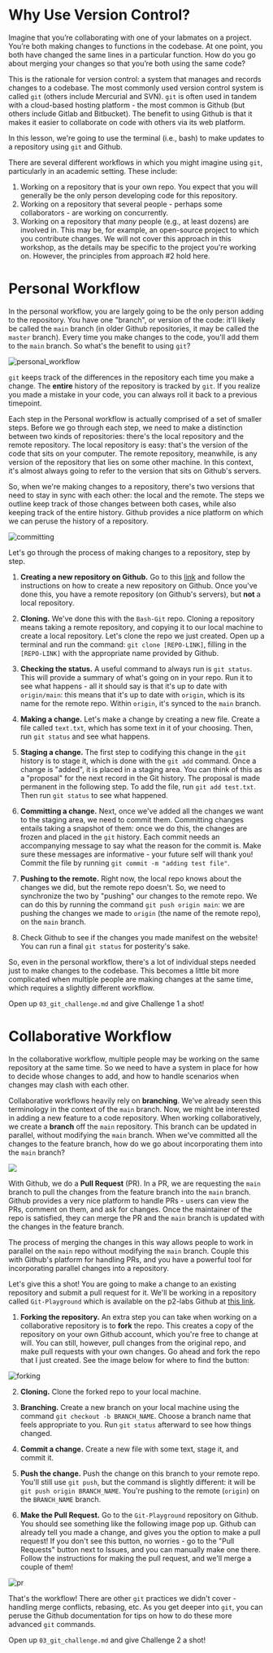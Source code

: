# Why Use Version Control?

Imagine that you’re collaborating with one of your labmates on a project. You’re
both making changes to functions in the codebase. At one point, you both have
changed the same lines in a particular function. How do you go about merging
your changes so that you’re both using the same code? 

This is the rationale for version control: a system that manages and records
changes to a codebase. The most commonly used version control system is called
`git` (others include Mercurial and SVN). `git` is often used in tandem with a
cloud-based hosting platform - the most common is Github (but others include
Gitlab and Bitbucket). The benefit to using Github is that it makes it easier to
collaborate on code with others via its web platform.

In this lesson, we're going to use the terminal (i.e., bash) to make updates to
a repository using `git` and Github.

There are several different workflows in which you might imagine using `git`,
particularly in an academic setting. These include:

1. Working on a repository that is your own repo. You expect that you will
   generally be the only person developing code for this repository.
2. Working on a repository that several people - perhaps some collaborators -
   are working on concurrently.
3. Working on a repository that *many* people (e.g., at least dozens) are
   involved in. This may be, for example, an open-source project to which you
   contribute changes. We will not cover this approach in this workshop, as the
   details may be specific to the project you're working on. However, the
   principles from approach #2 hold here.

# Personal Workflow

In the personal workflow, you are largely going to be the only person adding to
the repository. You have one "branch", or version of the code: it'll likely be
called the `main` branch (in older Github repositories, it may be called the
`master` branch). Every time you make changes to the code, you'll add them to
the `main` branch. So what's the benefit to using `git`? 

![personal_workflow](../img/personal.png)

`git` keeps track of the differences in the repository each time you make a
change. The **entire** history of the repository is tracked by `git`. If you
realize you made a mistake in your code, you can always roll it back to a
previous timepoint. 

Each step in the Personal workflow is actually comprised of a set of smaller
steps. Before we go through each step, we need to make a distinction between two
kinds of repositories: there's the local repository and the remote repository.
The local repository is easy: that's the version of the code that sits on your
computer. The remote repository, meanwhile, is any version of the repository
that lies on some other machine. In this context, it's almost always going to
refer to the version that sits on Github's servers.

So, when we're making changes to a repository, there's two versions that need to
stay in sync with each other: the local and the remote. The steps we outline
keep track of those changes between both cases, while also keeping track of the
entire history. Github provides a nice platform on which we can peruse the
history of a repository.

![committing](../img/committing.jpeg)

Let's go through the process of making changes to a repository, step by step.

1. **Creating a new repository on Github.** Go to this
   [link](https://docs.github.com/en/get-started/quickstart/create-a-repo) and
   follow the instructions on how to create a new repository on Github. Once
   you've done this, you have a remote repository (on Github's servers), but
   **not** a local repository.

2. **Cloning.** We've done this with the `Bash-Git` repo. Cloning a repository
   means taking a remote repository, and copying it to our local machine to
   create a local repository. Let's clone the repo we just created. Open up a
   terminal and run the command: `git clone [REPO-LINK]`, filling in the
   `[REPO-LINK]` with the appropriate name provided by Github.

3. **Checking the status.** A useful command to always run is `git status`. This
   will provide a summary of what's going on in your repo. Run it to see what
   happens - all it should say is that it's up to date with `origin/main`: this
   means that it's up to date with `origin`, which is its name for the remote
   repo. Within `origin`, it's synced to the `main` branch.

4. **Making a change.** Let's make a change by creating a new file. Create a
   file called `text.txt`, which has some text in it of your choosing. Then, run
   `git status` and see what happens.

5. **Staging a change.** The first step to codifying this change in the `git`
   history is to stage it, which is done with the `git add` command. Once a
   change is "added", it is placed in a staging area. You can think of this as a
   "proposal" for the next record in the Git history. The proposal is made
   permanent in the following step. To add the file, run `git add test.txt`.
   Then run `git status` to see what happened.

6. **Committing a change.** Next, once we've added all the changes we want to
   the staging area, we need to commit them. Committing changes entails taking a
   snapshot of them: once we do this, the changes are frozen and placed in the
   `git` history. Each commit needs an accompanying message to say what the
   reason for the commit is. Make sure these messages are informative - your
   future self will thank you! Commit the file by running `git commit -m "adding
   test file"`. 

7. **Pushing to the remote.** Right now, the local repo knows about the changes
   we did, but the remote repo doesn't. So, we need to synchronize the two by
   "pushing" our changes to the remote repo. We can do this by running the
   command `git push origin main`: we are pushing the changes we made to
   `origin` (the name of the remote repo), on the `main` branch.

8. Check Github to see if the changes you made manifest on the website! You can
   run a final `git status` for posterity's sake.

So, even in the personal workflow, there's a lot of individual steps needed just
to make changes to the codebase. This becomes a little bit more complicated when
multiple people are making changes at the same time, which requires a slightly
different workflow.

Open up `03_git_challenge.md` and give Challenge 1 a shot!

# Collaborative Workflow

In the collaborative workflow, multiple people may be working on the same
repository at the same time. So we need to have a system in place for how to
decide whose changes to add, and how to handle scenarios when changes may clash
with each other.

Collaborative workflows heavily rely on **branching**. We've already seen this
terminology in the context of the `main` branch. Now, we might be interested in
adding a new feature to a code repository. When working collaboratively, we
create a **branch** off the `main` repository. This branch can be updated in
parallel, without modifying the `main` branch. When we've committed all the
changes to the feature branch, how do we go about incorporating them into the
`main` branch? 

![](../img/collaborative.png)

With Github, we do a **Pull Request** (PR). In a PR, we are requesting the
`main` branch to pull the changes from the feature branch into the `main`
branch. Github provides a very nice platform to handle PRs - users can view the
PRs, comment on them, and ask for changes. Once the maintainer of the repo is
satisfied, they can merge the PR and the `main` branch is updated with the
changes in the feature branch.

The process of merging the changes in this way allows people to work in parallel
on the `main` repo without modifying the `main` branch. Couple this with
Github's platform for handling PRs, and you have a powerful tool for
incorporating parallel changes into a repository.

Let's give this a shot! You are going to make a change to an existing repository
and submit a pull request for it. We'll be working in a repository called
`Git-Playground` which is available on the p2-labs Github at [this
link](https://github.com/codem0nk3y/Git-Playground).

1. **Forking the repository.** An extra step you can take when working on a
   collaborative repository is to **fork** the repo. This creates a copy of the
   repository on your own Github account, which you're free to change at will.
   You can still, however, pull changes from the original repo, and make pull
   requests with your own changes. Go ahead and fork the repo that I just
   created. See the image below for where to find the button:

![forking](../img/fork.png)

2. **Cloning.** Clone the forked repo to your local machine.

3. **Branching.** Create a new branch on your local machine using the command
   `git checkout -b BRANCH_NAME`. Choose a branch name that feels appropriate to
   you. Run `git status` afterward to see how things changed.

4. **Commit a change.** Create a new file with some text, stage it, and commit
   it.

5. **Push the change.** Push the change on this branch to your remote repo.
   You'll still use `git push`, but the command is slightly different: it will
   be `git push origin BRANCH_NAME`. You're pushing to the remote (`origin`) on
   the `BRANCH_NAME` branch.

6. **Make the Pull Request.** Go to the `Git-Playground` repository on Github.
   You should see something like the following image pop up. Github can already
   tell you made a change, and gives you the option to make a pull request! If
   you don't see this button, no worries - go to the "Pull Requests" button next
   to Issues, and you can manually make one there. Follow the instructions for
   making the pull request, and we'll merge a couple of them!

![pr](../img/pr.png)

That's the workflow! There are other `git` practices we didn't cover - handling
merge conflicts, rebasing, etc. As you get deeper into `git`, you can peruse the
Github documentation for tips on how to do these more advanced `git` commands.

Open up `03_git_challenge.md` and give Challenge 2 a shot!
